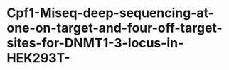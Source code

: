 # Cpf1-Miseq-deep-sequencing-at-one-on-target-and-four-off-target-sites-for-DNMT1-3-locus-in-HEK293T-